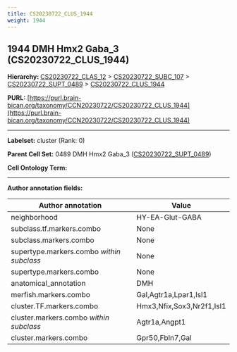 ```yaml
---
title: CS20230722_CLUS_1944
weight: 1944
---
```

## 1944 DMH Hmx2 Gaba_3 (CS20230722_CLUS_1944)
<b>Hierarchy: </b>
[CS20230722_CLAS_12](../CS20230722_CLAS_12) >
[CS20230722_SUBC_107](../CS20230722_SUBC_107) >
[CS20230722_SUPT_0489](../CS20230722_SUPT_0489) >
[CS20230722_CLUS_1944](../CS20230722_CLUS_1944)

**PURL:** [https://purl.brain-bican.org/taxonomy/CCN20230722/CS20230722_CLUS_1944](https://purl.brain-bican.org/taxonomy/CCN20230722/CS20230722_CLUS_1944)

---


**Labelset:** cluster (Rank: 0)

**Parent Cell Set:** 0489 DMH Hmx2 Gaba_3 ([CS20230722_SUPT_0489](../CS20230722_SUPT_0489))



**Cell Ontology Term:** 

[MARKER GENES.]: #


---

[TRANSFERRED ANNOTATIONS.]: #


[AUTHOR ANNOTATION FIELDS.]: #


**Author annotation fields:**

| Author annotation | Value |
|-------------------|-------|
|neighborhood|HY-EA-Glut-GABA|
|subclass.tf.markers.combo|None|
|subclass.markers.combo|None|
|supertype.markers.combo _within subclass_|None|
|supertype.markers.combo|None|
|anatomical_annotation|DMH|
|merfish.markers.combo|Gal,Agtr1a,Lpar1,Isl1|
|cluster.TF.markers.combo|Hmx3,Nfix,Sox3,Nr2f1,Isl1|
|cluster.markers.combo _within subclass_|Agtr1a,Angpt1|
|cluster.markers.combo|Gpr50,Fbln7,Gal|
